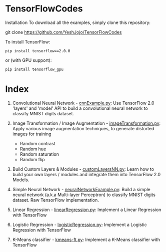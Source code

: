 # TensorFlowCodes

Installation
To download all the examples, simply clone this repository:

git clone https://github.com/YeshJojo/TensorFlowCodes

To install TensorFlow:
```
pip install tensorflow==2.0.0
```
or (with GPU support):
```
pip install tensorflow_gpu
```

# Index

1. Convolutional Neural Network - [cnnExample.py](https://github.com/YeshJojo/TensorFlowCodes/blob/master/cnnExample.py"):
   Use TensorFlow 2.0 'layers' and 'model' API to build a convolutional neural network to classify MNIST digits dataset.
  
  
2. Image Transformation / Image Augmentation - [imageTransformation.py](https://github.com/YeshJojo/TensorFlowCodes/blob/master/imageTransformation.py"):
   Apply various image augmentation techniques, to generate distorted images for training
    * Random contrast
    * Random hue
    * Random saturation
    * Random flip
    
3. Build Custom Layers & Modules - [customLayersNN.py](https://github.com/YeshJojo/TensorFlowCodes/blob/master/customLayersNN.py"):
   Learn how to build your own layers / modules and integrate them into TensorFlow 2.0 Models.
    
4. Simple Neural Network - [neuralNetworkExample.py](https://github.com/YeshJojo/TensorFlowCodes/blob/master/neuralNetworkExample.py"):
   Build a simple neural network (a.k.a Multi-layer Perceptron) to classify MNIST digits dataset. Raw TensorFlow implementation.
    
5. Linear Regression - [linearRegression.py](https://github.com/YeshJojo/TensorFlowCodes/blob/master/linearRegression.py"):
   Implement a Linear Regression with TensorFlow

6. Logistic Regression - [logisticRegression.py](https://github.com/YeshJojo/TensorFlowCodes/blob/master/logisticRegression.py"):
   Implement a Logistic Regression with TensorFlow
    
7. K-Means classifier - [kmeans-ft.py](https://github.com/YeshJojo/TensorFlowCodes/blob/master/kmeans-ft.py"):
   Implement a K-Means classifier with TensorFlow
